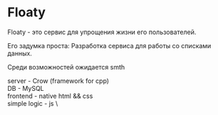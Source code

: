 # Floaty

Floaty - это сервис для упрощения жизни его пользователей.

Его задумка проста: Разработка сервиса для работы со списками данных.

Среди возможностей ожидается smth

server - Crow (framework for cpp) \
DB - MySQL \
frontend - native html && css \
simple logic - js \
